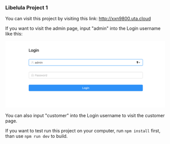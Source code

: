 ### Libelula Project 1

You can visit this project by visiting this link: http://xxn9800.uta.cloud

If you want to visit the admin page, input "admin" into the Login username like this:

![img](img/1.png)

You can also input "customer" into the Login username to visit the customer page.

If you want to test run this project on your computer, run `npm install` first, than use `npm run dev` to build.
